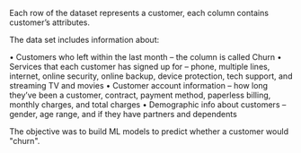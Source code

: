Each row of the dataset represents a customer, each column contains customer’s attributes.

The data set includes information about:

  • Customers who left within the last month – the column is called Churn
  • Services that each customer has signed up for – phone, multiple lines, internet, online
    security, online backup, device protection, tech support, and streaming TV and movies
  • Customer account information – how long they’ve been a customer, contract, payment method, paperless billing, monthly charges, and total charges
  • Demographic info about customers – gender, age range, and if they have partners and dependents
  
The objective was to build ML models to predict whether a customer would "churn".
